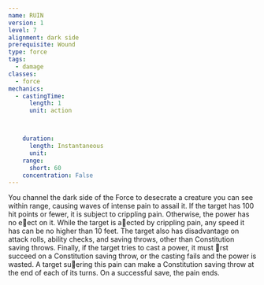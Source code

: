```yaml
---
name: RUIN
version: 1
level: 7
alignment: dark side
prerequisite: Wound
type: force
tags:
  - damage
classes:
  - force
mechanics:
  - castingTime:
      length: 1
      unit: action



    duration:
      length: Instantaneous
      unit: 
    range:
      short: 60
    concentration: False
---
```

You channel the dark side of the Force to desecrate a
creature you can see within range, causing waves of
intense pain to assail it. If the target has 100 hit points
or fewer, it is subject to crippling pain. Otherwise, the
power has no e􀃠ect on it.
While the target is a􀃠ected by crippling pain, any
speed it has can be no higher than 10 feet. The target
also has disadvantage on attack rolls, ability checks,
and saving throws, other than Constitution saving
throws. Finally, if the target tries to cast a power, it
must 􀃕rst succeed on a Constitution saving throw, or
the casting fails and the power is wasted.
A target su􀃠ering this pain can make a Constitution
saving throw at the end of each of its turns. On a
successful save, the pain ends.

    